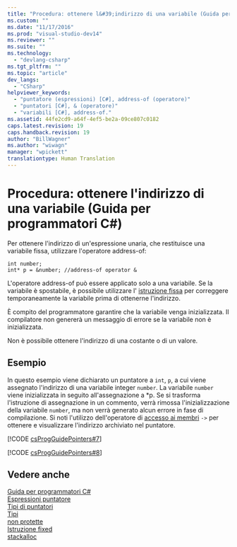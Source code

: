 ```yaml
---
title: "Procedura: ottenere l&#39;indirizzo di una variabile (Guida per programmatori C#) | Microsoft Docs"
ms.custom: ""
ms.date: "11/17/2016"
ms.prod: "visual-studio-dev14"
ms.reviewer: ""
ms.suite: ""
ms.technology: 
  - "devlang-csharp"
ms.tgt_pltfrm: ""
ms.topic: "article"
dev_langs: 
  - "CSharp"
helpviewer_keywords: 
  - "puntatore (espressioni) [C#], address-of (operatore)"
  - "puntatori [C#], & (operatore)"
  - "variabili [C#], address-of."
ms.assetid: 44fe2cd9-a64f-4ef5-be2a-09ce807c0182
caps.latest.revision: 19
caps.handback.revision: 19
author: "BillWagner"
ms.author: "wiwagn"
manager: "wpickett"
translationtype: Human Translation
---
```

# Procedura: ottenere l&#39;indirizzo di una variabile (Guida per programmatori C#)
Per ottenere l'indirizzo di un'espressione unaria, che restituisce una variabile fissa, utilizzare l'operatore address\-of:  
  
```  
int number;  
int* p = &number; //address-of operator &  
```  
  
 L'operatore address\-of può essere applicato solo a una variabile.  Se la variabile è spostabile, è possibile utilizzare l' [istruzione fissa](../../../csharp/language-reference/keywords/fixed-statement.md) per correggere temporaneamente la variabile prima di ottenerne l'indirizzo.  
  
 È compito del programmatore garantire che la variabile venga inizializzata.  Il compilatore non genererà un messaggio di errore se la variabile non è inizializzata.  
  
 Non è possibile ottenere l'indirizzo di una costante o di un valore.  
  
## Esempio  
 In questo esempio viene dichiarato un puntatore a `int`, `p`, a cui viene assegnato l'indirizzo di una variabile integer `number`.  La variabile `number` viene inizializzata in seguito all'assegnazione a \*p.  Se si trasforma l'istruzione di assegnazione in un commento, verrà rimossa l'inizializzazione della variabile `number`, ma non verrà generato alcun errore in fase di compilazione.  Si noti l'utilizzo dell'operatore di [accesso ai membri](../../../csharp/programming-guide/unsafe-code-pointers/how-to-access-a-member-with-a-pointer.md) `->` per ottenere e visualizzare l'indirizzo archiviato nel puntatore.  
  
 [!CODE [csProgGuidePointers#7](../CodeSnippet/VS_Snippets_VBCSharp/csProgGuidePointers#7)]  
  
 [!CODE [csProgGuidePointers#8](../CodeSnippet/VS_Snippets_VBCSharp/csProgGuidePointers#8)]  
  
## Vedere anche  
 [Guida per programmatori C\#](../../../csharp/programming-guide/index.md)   
 [Espressioni puntatore](../../../csharp/programming-guide/unsafe-code-pointers/pointer-expressions.md)   
 [Tipi di puntatori](../../../csharp/programming-guide/unsafe-code-pointers/pointer-types.md)   
 [Tipi](../../../csharp/language-reference/keywords/types.md)   
 [non protette](../../../csharp/language-reference/keywords/unsafe.md)   
 [Istruzione fixed](../../../csharp/language-reference/keywords/fixed-statement.md)   
 [stackalloc](../../../csharp/language-reference/keywords/stackalloc.md)